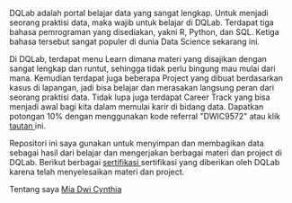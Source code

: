 DQLab adalah portal belajar data yang sangat lengkap. Untuk menjadi seorang praktisi data, maka wajib untuk belajar di DQLab. 
Terdapat tiga bahasa pemrograman yang disediakan, yakni R, Python, dan SQL. 
Ketiga bahasa tersebut sangat populer di dunia Data Science sekarang ini.

Di DQLab, terdapat menu Learn dimana  materi yang disajikan dengan sangat lengkap dan runtut, sehingga tidak perlu bingung mau mulai dari mana. Kemudian terdapat juga beberapa Project yang dibuat berdasarkan kasus di lapangan, jadi bisa belajar dan merasakan langsung peran dari seorang praktisi data. Tidak lupa juga terdapat Career Track yang bisa menjadi awal bagi kita dalam memulai karir di bidang data. Dapatkan potongan 10% dengan menggunakan kode referral "DWIC9572" atau klik  <a href="https://dqlab.id/signup?referralCode=DWIC9572"> tautan <a/> ini.

Repositori ini saya gunakan untuk menyimpan dan membagikan data sebagai hasil dari belajar dan mengerjakan berbagai materi dan project di DQLab.
Berikut berbagai <a href="https://drive.google.com/drive/folders/12vkb9ypaP5S-uzBpPiJTQqf8mYmL_Uf0?usp=sharing">sertifikasi </a>sertifikasi yang diberikan oleh DQLab karena telah menyelesaikan materi dan project.

Tentang saya <a href= "https://miaraoptima.com/portofolio/"> Mia Dwi Cynthia </a>
